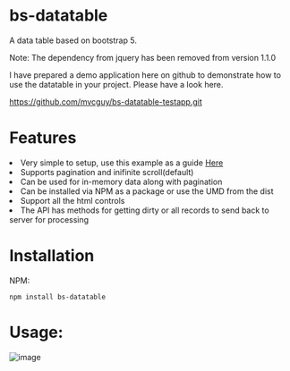 # bs-datatable
A data table based on bootstrap 5.

Note: The dependency from jquery has been removed from version 1.1.0

I have prepared a demo application here on github to demonstrate how to use the datatable in your project. Please have a look here.

https://github.com/mvcguy/bs-datatable-testapp.git

# Features
<li class="list-group-item">Very simple to setup, use this example as a guide <a href="https://github.com/mvcguy/bs-datatable-testapp.git">Here</a></li>
      <li class="list-group-item">Supports pagination and inifinite scroll(default)</li>
      <li class="list-group-item">Can be used for in-memory data along with pagination</li>
      <li class="list-group-item">Can be installed via NPM as a package or use the UMD from the dist</li>
      <li class="list-group-item">Support all the html controls</li>
      <li class="list-group-item">The API has methods for getting dirty or all records to send back to server for processing</li>
      
# Installation

NPM:

    npm install bs-datatable

# Usage:

![image](https://user-images.githubusercontent.com/12786083/163065164-16f20151-3bbf-4358-a81a-b09f59d9befa.png)


